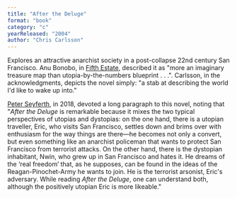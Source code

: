```yaml
---
title: "After the Deluge"
format: "book"
category: "c"
yearReleased: "2004"
author: "Chris Carlsson"
---
```

Explores an attractive anarchist society in a post-collapse 22nd  century San Francisco. Anu Bonobo, in <a href="http://www.fifthestate.org/archive/370-fall-2005/after-the-deluge-processed-world/">Fifth Estate</a>,  described it as "more an imaginary treasure map than  utopia-by-the-numbers blueprint . . .". Carlsson, in the acknowledgments,  depicts the novel simply: "a stab at describing the world I'd like to wake up  into."

<a href="https://journals.openedition.org/ilcea/4454">Peter Seyferth</a>, in 2018, devoted a long paragraph to this novel, noting that "<em>After the Deluge</em> is remarkable because it mixes the two typical perspectives of utopias and dystopias: on the one hand, there is a utopian traveller, Eric, who visits San Francisco, settles down and brims over with enthusiasm for the way things are there—he becomes not only a convert, but even something like an anarchist policeman that wants to protect San Francisco from terrorist attacks. On the other hand, there is the dystopian inhabitant, Nwin, who grew up in San Francisco and hates it. He dreams of the ‘real freedom’ that, as he supposes, can be found in the ideas of the Reagan-Pinochet-Army he wants 
to join. He is the terrorist arsonist, Eric's adversary. While reading <em>After the Deluge</em>, one can understand both, although the positively utopian Eric is more likeable."
 
